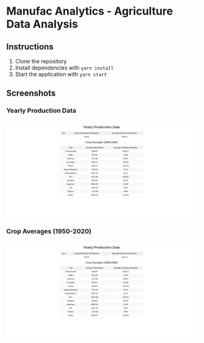 # Manufac Analytics - Agriculture Data Analysis

## Instructions

1. Clone the repository
2. Install dependencies with `yarn install`
3. Start the application with `yarn start`

## Screenshots

### Yearly Production Data
![Yearly Production Data](screenshot.png)

### Crop Averages (1950-2020)
![Crop Averages](screenshot.png)
